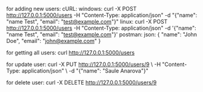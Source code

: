 for adding new users:
  cURL:
    windows: curl -X POST http://127.0.0.1:5000/users -H "Content-Type: application/json" -d "{\"name\": \"name Test\", \"email\": \"test@example.com\"}"
    linux: curl -X POST http://127.0.0.1:5000/users -H "Content-Type: application/json" -d '{"name": "name Test", "email": "test@example.com"}'
postman:
  json:
  {
  "name": "John Doe",
  "email": "john@example.com"
  }

for getting all users:
curl http://127.0.0.1:5000/users

for update user:
curl -X PUT http://127.0.0.1:5000/users/9 \ -H "Content-Type: application/json" \ -d "{\"name\": \"Saule Anarova\"}"

for delete user:
curl -X DELETE http://127.0.0.1:5000/users/9
